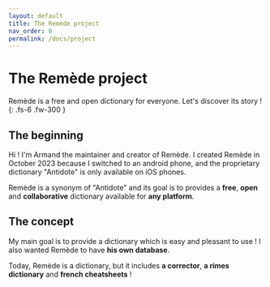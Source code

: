 ```yaml
---
layout: default
title: The Remède project
nav_order: 0
permalink: /docs/project
---
```


# The Remède project

Remède is a free and open dictionary for everyone. Let's discover its story !
{: .fs-6 .fw-300 }

## The beginning

Hi ! I'm Armand the maintainer and creator of Remède. I created Remède in October 2023 because I switched to an android 
phone, and the proprietary dictionary "Antidote" is only available on iOS phones.

Remède is a synonym of "Antidote" and its goal is to provides a **free**, **open** and **collaborative** dictionary 
available for **any platform**.

## The concept

My main goal is to provide a dictionary which is easy and pleasant to use ! I also wanted Remède to have **his own
database**.

Today, Remède is a dictionary, but it includes **a corrector**, **a rimes dictionary** and **french cheatsheets** !
